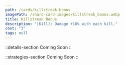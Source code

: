```yaml
---
path: /cards/killstreak-bonus
imagePath: /shard-card-images/killstreak_bonus.webp
title: Killstreak Bonus
description: "[Kill]: Damage +10% with each kill."
cost: "3"
tags: null
---
```


::details-section
Coming Soon
::

::strategies-section
Coming Soon
::
